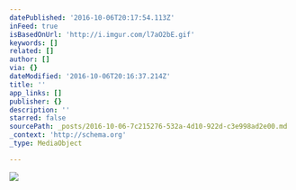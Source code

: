```yaml
---
datePublished: '2016-10-06T20:17:54.113Z'
inFeed: true
isBasedOnUrl: 'http://i.imgur.com/l7aO2bE.gif'
keywords: []
related: []
author: []
via: {}
dateModified: '2016-10-06T20:16:37.214Z'
title: ''
app_links: []
publisher: {}
description: ''
starred: false
sourcePath: _posts/2016-10-06-7c215276-532a-4d10-922d-c3e998ad2e00.md
_context: 'http://schema.org'
_type: MediaObject

---
```

![](https://imgflo.herokuapp.com/graph/2b2431f8e7ba7b0/07a97deba4d5d9488cf0951fa2f6bdae/noop.gif?input=http%3A%2F%2Fi.imgur.com%2Fl7aO2bE.gif)